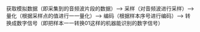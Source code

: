 
获取模拟数据（即采集到的音频波片段的数据）——>
采样（对音频波进行采样）——>
量化（根据采样点的值进行一一量化）——>
编码（根据样本序号进行编码）——>
转换成数字信号（即把样本一一转换01这样的机器能识别的数字信号）
